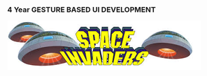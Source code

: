### 4 Year GESTURE BASED UI DEVELOPMENT

![](https://github.com/nakster/gif/blob/master/spceinvaders.png)
